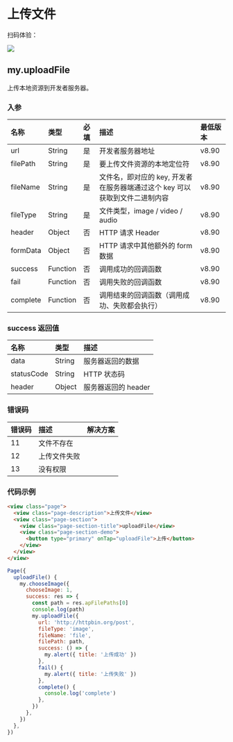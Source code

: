 # 上传文件

扫码体验：

![](https://cache.amap.com/ecology/tool/miniapp/1563533643961.png)

## my.uploadFile
上传本地资源到开发者服务器。

### 入参
| 名称 | 类型 | 必填 | 描述 | 最低版本 |
| :--- | :--- | :--- | :--- | :--- |
| url | String | 是 | 开发者服务器地址 | v8.90 |
| filePath | String | 是 | 要上传文件资源的本地定位符 | v8.90 |
| fileName | String | 是 | 文件名，即对应的 key, 开发者在服务器端通过这个 key 可以获取到文件二进制内容 | v8.90 |
| fileType | String | 是 | 文件类型，image / video / audio | v8.90 |
| header | Object | 否 | HTTP 请求 Header | v8.90 |
| formData | Object | 否 | HTTP 请求中其他额外的 form 数据 | v8.90 |
| success | Function | 否 | 调用成功的回调函数 | v8.90 |
| fail | Function | 否 | 调用失败的回调函数 | v8.90 |
| complete | Function | 否 | 调用结束的回调函数（调用成功、失败都会执行） | v8.90 |

### success 返回值
| 名称 | 类型 | 描述 |
| :--- | :--- | :--- |
| data | String | 服务器返回的数据 |
| statusCode | String | HTTP 状态码 |
| header | Object | 服务器返回的 header |

### 错误码
| 错误码 | 描述 | 解决方案 |
| :--- | :--- | :--- |
| 11 | 文件不存在 | |
| 12 | 上传文件失败 | |
| 13 | 没有权限 | |

### 代码示例
```html
<view class="page">
  <view class="page-description">上传文件</view>
  <view class="page-section">
    <view class="page-section-title">uploadFile</view>
    <view class="page-section-demo">
      <button type="primary" onTap="uploadFile">上传</button>
    </view>
  </view>
</view>
```

```javascript
Page({
  uploadFile() {
    my.chooseImage({
      chooseImage: 1,
      success: res => {
        const path = res.apFilePaths[0]
        console.log(path)
        my.uploadFile({
          url: 'http://httpbin.org/post',
          fileType: 'image',
          fileName: 'file',
          filePath: path,
          success: () => {
            my.alert({ title: '上传成功' })
          },
          fail() {
            my.alert({ title: '上传失败' })
          },
          complete() {
            console.log('complete')
          },
        })
      },
    })
  },
})
```
